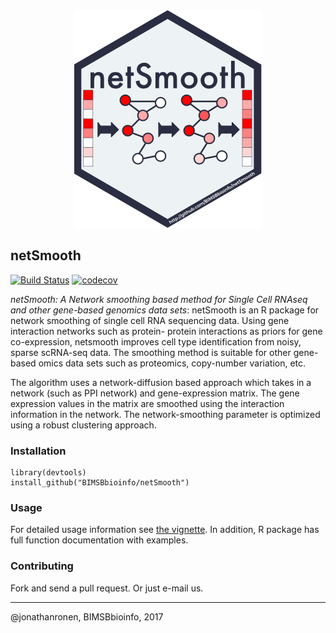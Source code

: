 <div align="center">
	<img src="hex-netsmooth.png" alt="netsmooth"/>
</div>

netSmooth
---------

[![Build Status](https://travis-ci.org/BIMSBbioinfo/netSmooth.svg?branch=master)](https://travis-ci.org/BIMSBbioinfo/netSmooth) [![codecov](https://codecov.io/gh/BIMSBbioinfo/netSmooth/branch/master/graph/badge.svg)](https://codecov.io/gh/BIMSBbioinfo/netSmooth)

_netSmooth: A Network smoothing based method for Single Cell RNAseq and other gene-based genomics data sets_:
netSmooth is an R package for network smoothing of single cell RNA sequencing data. Using gene interaction networks such as protein-
protein interactions as priors for gene co-expression, netsmooth improves cell type identification from noisy, sparse scRNA-seq data.
The smoothing method is suitable for other gene-based omics data sets such as proteomics, copy-number variation, etc.

The algorithm uses a network-diffusion based approach which takes in a network (such as PPI network) and gene-expression matrix. The gene 
expression values in the matrix are smoothed using the interaction information in the network. The network-smoothing parameter is 
optimized using a robust clustering approach.

### Installation

	library(devtools)
	install_github("BIMSBbioinfo/netSmooth")

### Usage
For detailed usage information see  [the vignette](http://htmlpreview.github.io/?https://github.com/BIMSBbioinfo/netSmooth/blob/master/vignettes/netSmoothIntro.html). In addition,
R package has full function documentation with examples. 

### Contributing

Fork and send a pull request. Or just e-mail us.

-------------------------
@jonathanronen, BIMSBbioinfo, 2017

